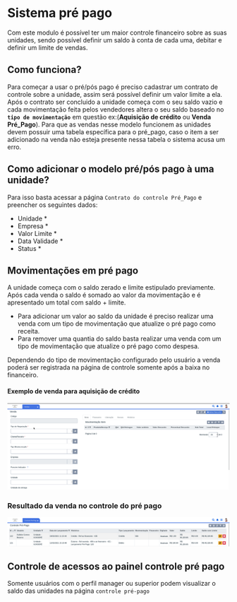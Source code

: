 # Sistema pré pago

Com este modulo é possível ter um maior controle financeiro sobre as suas unidades, sendo possível definir um saldo à conta de cada uma, debitar e definir um limite de vendas.

## Como funciona?

Para começar a usar o pré/pós pago é preciso cadastrar um contrato de controle sobre a unidade, assim será possível definir um valor limite a ela. Após o contrato ser concluido a unidade começa com o seu saldo vazio e cada movimentação feita pelos vendedores altera o seu saldo baseado no **`tipo de movimentação`** em questão ex:\(**Aquisição de crédito** ou **Venda Pré_Pago**\). Para que as vendas nesse modelo funcionem as unidades devem possuir uma tabela específica para o pré_pago, caso o item a ser adicionado na venda não esteja presente nessa tabela o sistema acusa um erro.

## Como adicionar o modelo pré/pós pago à uma unidade?

Para isso basta acessar a página `Contrato do controle Pré_Pago` e preencher os seguintes dados:

* Unidade \*
* Empresa \*
* Valor Limite \*
* Data Validade \*
* Status \*

## Movimentações em pré pago

A unidade começa com o saldo zerado e limite estipulado previamente. Após cada venda o saldo é somado ao valor da movimentação e é apresentado um total com saldo + limite.

* Para adicionar um valor ao saldo da unidade é preciso realizar uma venda com um tipo de movimentação que atualize o pré pago como receita.
* Para remover uma quantia do saldo basta realizar uma venda com um tipo de movimentação que atualize o pré pago como despesa.

Dependendo do tipo de movimentação configurado pelo usuário a venda poderá ser registrada na página de controle somente após a baixa no financeiro.

#### Exemplo de venda para aquisição de crédito

![](/ERP/assets/capturas_de_tela/venda_pre_pago.gif)

### Resultado da venda no controle do pré pago

![](/ERP/assets/capturas_de_tela/mudanca_pre_pago.png)

## Controle de acessos ao painel controle pré pago

Somente usuários com o perfil manager ou superior podem visualizar o saldo das unidades na página `controle pré-pago`

